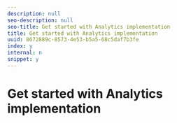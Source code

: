 ```yaml
---
description: null
seo-description: null
seo-title: Get started with Analytics implementation
title: Get started with Analytics implementation
uuid: 8672889c-8573-4e53-b5a5-68c5daf7b3fe
index: y
internal: n
snippet: y
---
```


# Get started with Analytics implementation

